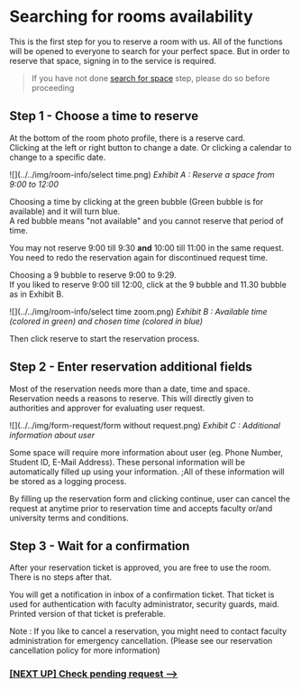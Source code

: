 # Searching for rooms availability
This is the first step for you to reserve a room with us. All of the functions will be opened to everyone to search for your perfect space. But in order to reserve that space, signing in to the service is required.

> If you have not done [search for space](manual/client/search-for-space.md) step, please do so before proceeding

## Step 1 - Choose a time to reserve
At the bottom of the room photo profile, there is a reserve card.<br>
Clicking at the left or right button to change a date. Or clicking a calendar to change to a specific date.

![](../../img/room-info/select time.png)
*Exhibit A : Reserve a space from 9:00 to 12:00*

Choosing a time by clicking at the green bubble (Green bubble is for available) and it will turn blue.<br>
A red bubble means "not available" and you cannot reserve that period of time.

You may not reserve 9:00 till 9:30 **and** 10:00 till 11:00 in the same request. You need to redo the reservation again for discontinued request time.

Choosing a 9 bubble to reserve 9:00 to 9:29. <br>
If you liked to reserve 9:00 till 12:00, click at the 9 bubble and 11.30 bubble as in Exhibit B.

![](../../img/room-info/select time zoom.png)
*Exhibit B : Available time (colored in green) and chosen time (colored in blue)*


Then click reserve to start the reservation process.

## Step 2 - Enter reservation additional fields
Most of the reservation needs more than a date, time and space. Reservation needs a reasons to reserve. This will directly given to authorities and approver for evaluating user request.

![](../../img/form-request/form without request.png)
*Exhibit C : Additional information about user*

Some space will require more information about user (eg. Phone Number, Student ID, E-Mail Address). These personal information will be automatically filled up using your information. ;All of these information will be stored as a logging process.

By filling up the reservation form and clicking continue, user can cancel the request at anytime prior to reservation time and accepts faculty or/and university terms and conditions.

## Step 3 - Wait for a confirmation
After your reservation ticket is approved, you are free to use the room. There is no steps after that.

You will get a notification in inbox of a confirmation ticket. That ticket is used for authentication with faculty administrator, security guards, maid. Printed version of that ticket is preferable.

Note : If you like to cancel a reservation, you might need to contact faculty administration for emergency cancellation. (Please see our reservation cancellation policy for more information)

### [[NEXT UP] Check pending request -->](manual/client/check-request.md)
